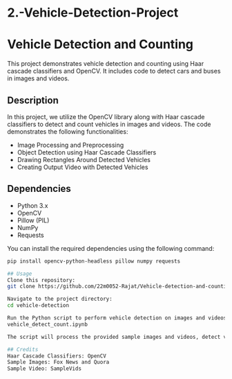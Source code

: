 # 2.-Vehicle-Detection-Project
 
# Vehicle Detection and Counting

This project demonstrates vehicle detection and counting using Haar cascade classifiers and OpenCV. It includes code to detect cars and buses in images and videos.

## Description

In this project, we utilize the OpenCV library along with Haar cascade classifiers to detect and count vehicles in images and videos. The code demonstrates the following functionalities:

- Image Processing and Preprocessing
- Object Detection using Haar Cascade Classifiers
- Drawing Rectangles Around Detected Vehicles
- Creating Output Video with Detected Vehicles

## Dependencies

- Python 3.x
- OpenCV
- Pillow (PIL)
- NumPy
- Requests

You can install the required dependencies using the following command:

```bash
pip install opencv-python-headless pillow numpy requests

## Usage
Clone this repository:
git clone https://github.com/22m0052-Rajat/Vehicle-detection-and-counting.git

Navigate to the project directory:
cd vehicle-detection

Run the Python script to perform vehicle detection on images and videos:
vehicle_detect_count.ipynb

The script will process the provided sample images and videos, detect vehicles, draw rectangles around them, and create an output video with the detection results.

## Credits
Haar Cascade Classifiers: OpenCV
Sample Images: Fox News and Quora
Sample Video: SampleVids
